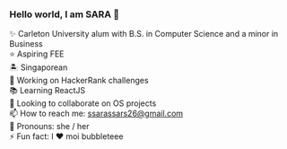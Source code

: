 ### Hello world, I am SARA 👋

✨ Carleton University alum with B.S. in Computer Science and a minor in Business  
⭐ Aspiring FEE  
🏝️ Singaporean  
🔭 Working on HackerRank challenges  
📚 Learning ReactJS  
👯 Looking to collaborate on OS projects  
📫 How to reach me: ssarassars26@gmail.com  
🌈 Pronouns: she / her  
⚡ Fun fact: I ❤ moi bubbleteee 
